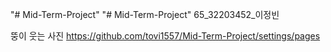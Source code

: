 "# Mid-Term-Project" 
"# Mid-Term-Project" 
65_32203452_이정빈
 
뚱이 웃는 사진
https://github.com/tovi1557/Mid-Term-Project/settings/pages
